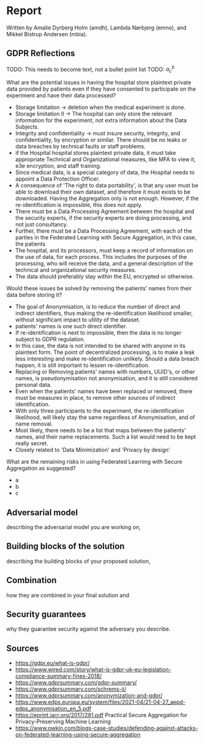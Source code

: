 # Report

Written by Amalie Dyrberg Holm (amdh), Lambda Nørbjerg (emno), and Mikkel Bistrup Andersen (mbia).

## GDPR Reflections

TODO: This needs to become text, not a bullet point list
TODO: $a^b_c$

What are the potential issues in having the hospital store plaintext private data provided by patients even if they have consented to participate on the experiment and have their data processed?

- Storage limitation -> deletion when the medical experiment is done.
- Storage limitation II -> The hospital can only store the relevant information for the experiment, not extra information about the Data Subjects.
- Integrity and confidentiality -> must insure security, integrity, and confidentiality, by encryption or similar. There should be no leaks or data breaches by technical faults or staff problems.
- if the Hospital hospital stores plaintext private data, it must take appropriate Technical and Organizational measures, like MFA to view it, e3e encryption, and staff training.
- Since medical data, is a special category of data, the Hospital needs to appoint a Data Protection Officer.
- A consequence of 'The right to data portability', is that any user must be able to download their own dataset, and therefore it must exists to be downloaded. Having the Aggregation only is not enough. However, if the re-identification is impossible, this does not apply.
- There must be a Data Processing Agreement between the hospital and the security experts, if the security experts are doing processing, and not just consultancy.
- Further, there must be a Data Processing Agreement, with each of the parties in the Federated Learning with Secure Aggregation, in this case, the patients
- The hospital, and its processors, must keep a record of information on the use of data, for each process. This includes the purposes of the processing, who will receive the data, and a general description of the technical and organizational security measures.
- The data should preferably stay within the EU, encrypted or otherwise.

Would these issues be solved by removing the patients' names from their data before storing it?

- The goal of Anonymisation, is to reduce the number of direct and indirect identifiers, thus making the re-identification likelihood smaller, without significant impact to utility of the dataset.
- patients' names is one such direct identifier.
- If re-identification is next to impossible, then the data is no longer subject to GDPR regulation.
- In this case, the data is not intended to be shared with anyone in its plaintext form. The point of decentralized processing, is to make a leak less interesting and make re-identification unlikely.  Should a data breach happen, it is still important to lessen re-identification.
- Replacing or Removing patients' names with numbers, UUID's, or other names, is pseudonymisation not anonymisation, and it is still considered personal data.
- Even when the patients' names have been replaced or removed, there must be measures in place, to remove other sources of indirect identification.
- With only three participants to the experiment, the re-identification likelihood, will likely stay the same regardless of Anonymisation, and of name removal.
- Most likely, there needs to be a list that maps between the patients' names, and their name replacements. Such a list would need to be kept really secret.
- Closely related to  'Data Minimization' and 'Privacy by design'

What are the remaining risks in using Federated Learning with Secure Aggregation as suggested?

- a
- b
- c

## Adversarial model

describing the adversarial model you are working on,

## Building blocks of the solution

describing the building blocks of your proposed solution,

## Combination

how they are combined in your final solution and

## Security guarantees

why they guarantee security against the adversary you describe.

## Sources

- <https://gdpr.eu/what-is-gdpr/>
- <https://www.wired.com/story/what-is-gdpr-uk-eu-legislation-compliance-summary-fines-2018/>
- <https://www.gdprsummary.com/gdpr-summary/>
- <https://www.gdprsummary.com/schrems-ii/>
- <https://www.gdprsummary.com/anonymization-and-gdpr/>
- <https://www.edps.europa.eu/system/files/2021-04/21-04-27_aepd-edps_anonymisation_en_5.pdf>
- <https://eprint.iacr.org/2017/281.pdf> Practical Secure Aggregation for Privacy-Preserving Machine Learning
- <https://www.owkin.com/blogs-case-studies/defending-against-attacks-on-federated-learning-using-secure-aggregation>
